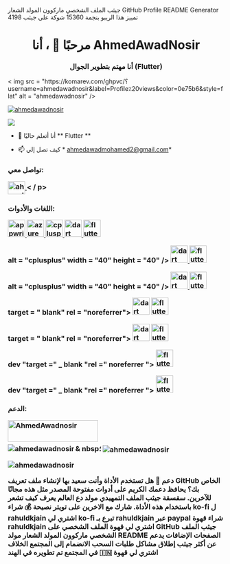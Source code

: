 جيثب الملف الشخصي ماركوون المولد الشعار
GitHub Profile README Generator
تمييز هذا الريبو بنجمة
15360
شوكة على جيثب
4198

<h1 align = "center"> مرحبًا 👋 ، أنا AhmedAwadNosir </h1>
<h3 align = "center"> أنا مهتم بتطوير الجوال (Flutter) </h3>

<p align = "left"> < img src = "https://komarev.com/ghpvc/؟username=ahmedawadnosir&label=Profile٪20views&color=0e75b6&style=flat" alt = "ahmedawadnosir" /> </p>

<p align = "left"> <a href = "https://github.com/ryo-ma/github-profile-trophy"><img src =" https://github-profile-trophy.vercel.app/؟username=ahmedawadnosir "alt =" ahmedawadnosir "/ > </a> </p>

<p align = "left"> <a href="https://twitter.com/" target="blank"> <img src = "https: //img.shields.io / twitter / follow /؟ logo = twitter & style = for-the-Badge "alt =" "/> </a> </p>

- 🌱 أنا أتعلم حاليًا ** Flutter **

- 📫 كيف تصل إلي * ahmedawadmohamed2@gmail.com*

<h3 align = "left"> تواصل معي: </ h3>
<p align = "left">
<a href="https://fb.com/ahmed awad nosir" target="blank"> <img align = "center" src = "https://raw.githubusercontent.com /rahuldkjain/github-profile-readme-generator/master/src/images/icons/Social/facebook.svg "alt =" ahmed awad nosir "height =" 30 "width =" 40 "/> </a> <
/ p>

<h3 align = "left"> اللغات والأدوات: </ h3>
<p align = "left"> <a href="https://appwrite.io" target="blank" rel="noreferrer"> <img src = "https://www.vectorlogo.zone/logos/appwriteio /appwriteio-icon.svg "alt =" appwrite "width =" 40 "height =" 40 "/> </a> <a href =" https://azure.microsoft.com/en-in/ "target = "_blank" rel = "noreferrer"> <img src = "https://www.vectorlogo.zone/logos/microsoft_azure/microsoft_azure-icon.svg" alt = "azure" width = "40" height = "40" / > </a> <a href="https://www.w3schools.com/cpp/" target="_blank" rel="noreferrer"> <img src = "https: //raw.githubusercontent.com / devicons / devicon / master / icons / cplusplus / cplusplus-original.svg "alt =" cplusplus "width =" 40 "height =" 40 "/> </a> <a href =" https: // dart. dev "target =" _ blank "rel =" noreferrer "> <img src =" https://www.vectorlogo.zone/logos/dartlang/dartlang-icon.svg "alt =" dart "width =" 40 "height = "40" /> </a> <a href="https://flutter.dev" target="_blank" rel="noreferrer"> <img src = "https://www.vectorlogo.zone/logos/ flutterio / flutterio-icon.svg "alt =" flutter "width =" 40 "height =" 40 "/> </a> </p>alt = "cplusplus" width = "40" height = "40" /> </a> <a href="https://dart.dev" target="_blank" rel="noreferrer"> <img src = " https://www.vectorlogo.zone/logos/dartlang/dartlang-icon.svg "alt =" dart "width =" 40 "height =" 40 "/> </a> <a href =" https: // flutter.dev "target =" _ blank "rel =" noreferrer "> <img src =" https://www.vectorlogo.zone/logos/flutterio/flutterio-icon.svg "alt =" flutter "width =" 40 " height = "40" /> </a> </p>alt = "cplusplus" width = "40" height = "40" /> </a> <a href="https://dart.dev" target="_blank" rel="noreferrer"> <img src = " https://www.vectorlogo.zone/logos/dartlang/dartlang-icon.svg "alt =" dart "width =" 40 "height =" 40 "/> </a> <a href =" https: // flutter.dev "target =" _ blank "rel =" noreferrer "> <img src =" https://www.vectorlogo.zone/logos/flutterio/flutterio-icon.svg "alt =" flutter "width =" 40 " height = "40" /> </a> </p>target = " blank" rel = "noreferrer"> <img src = "https://www.vectorlogo.zone/logos/dartlang/dartlang-icon.svg" alt = "dart" width = "40" height = "40 "/> </a> <a href="https://flutter.dev" target="blank" rel="noreferrer"> <img src =" https://www.vectorlogo.zone/logos/flutterio/ flutterio-icon.svg "alt =" flutter "width =" 40 "height =" 40 "/> </a> </p>target = " blank" rel = "noreferrer"> <img src = "https://www.vectorlogo.zone/logos/dartlang/dartlang-icon.svg" alt = "dart" width = "40" height = "40 "/> </a> <a href="https://flutter.dev" target="_blank" rel="noreferrer"> <img src =" https://www.vectorlogo.zone/logos/flutterio/ flutterio-icon.svg "alt =" flutter "width =" 40 "height =" 40 "/> </a> </p>dev "target =" _ blank "rel =" noreferrer "> <img src =" https://www.vectorlogo.zone/logos/flutterio/flutterio-icon.svg "alt =" flutter "width =" 40 "height = "40" /> </a> </p>dev "target =" _ blank "rel =" noreferrer "> <img src =" https://www.vectorlogo.zone/logos/flutterio/flutterio-icon.svg "alt =" flutter "width =" 40 "height = "40" /> </a> </p>

<h3 align = "left"> الدعم: </ h3>
<p> <a href="https://www.buymeacoffee.com/AhmedAwadnosir "> <img align = "left" src = "https: // cdn .buymeacoffee.com / أزرار / v2 / default-yellow.png "height =" 50 "width =" 210 "alt =" AhmedAwadnosir "/> </a> </p> <br> <br>

<p> <img align = "left" src = "https://github-readme-stats.vercel.app/api/top-langs؟username=ahmedawadnosir&show_icons=true&locale=en&layout=compact" alt = "ahmedawadnosir" /> </p>

<p> & nbsp؛ <img align = "center" src = "https://github-readme-stats.vercel.app/api؟username=ahmedawadnosir&show_icons=true&locale=en" alt = "ahmedawadnosir" /> </p>

<p> <img align = "center" src = "https://github-readme-streak-stats.herokuapp.com/؟user=ahmedawadnosir&" alt = "ahmedawadnosir" /> </p>

دعم  🙏
هل تستخدم الأداة وأنت سعيد بها لإنشاء ملف تعريف GitHub الخاص بك؟
يحافظ دعمك الكريم على أدوات مفتوحة المصدر مثل هذه مجانًا للآخرين.
سقسقة جيثب الملف التمهيدي مولد
دع العالم يعرف كيف تشعر باستخدام هذه الأداة. شارك مع الاخرين على تويتر
نصيحة 💰
شراء ko-fi ل rahuldkjain
اشتري لي ko-fi
تبرع بـ rahuldkjain عبر paypal
شراء قهوة rahuldkjain
اشتري لي قهوة
الملف الشخصي على GitHub جيثب الملف الشخصي ماركوون المولد الشعار
مولد README
الصفحات
الإضافات
يدعم
عن
أكثر
جيثب
إطلاق
مشاكل
طلبات السحب
الانضمام إلى المجتمع
الخلاف في المجتمع
تم تطويره في الهند 🇮🇳
اشتري لي قهوة
